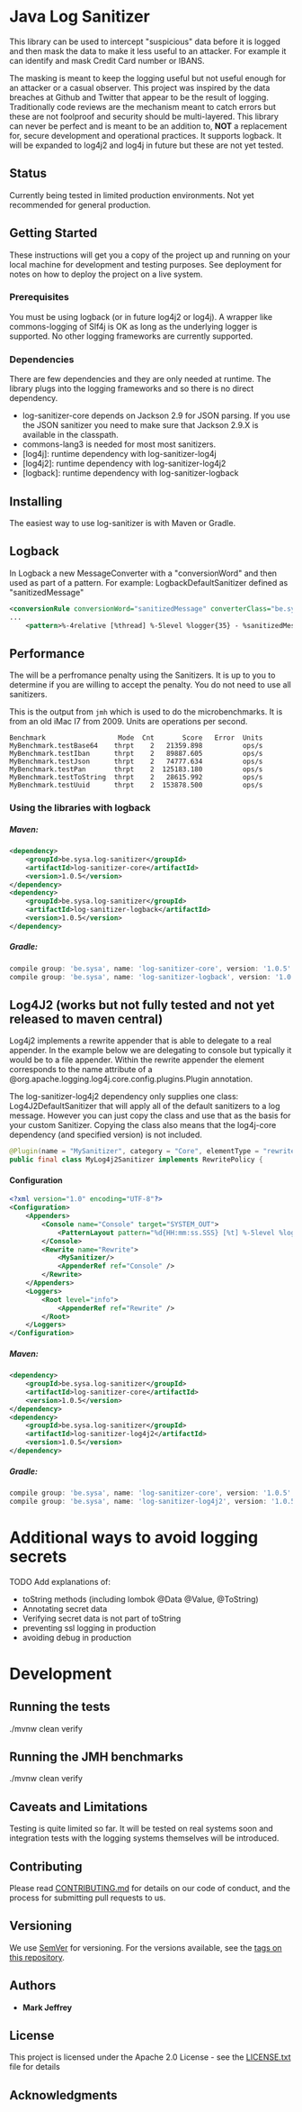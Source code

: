 # Java Log Sanitizer

This library can be used to intercept "suspicious" data before it is logged and then mask the data to make it less useful to an attacker.
For example it can identify and mask Credit Card number or IBANS.
 
The masking is meant to keep the logging useful but not useful enough for an attacker or a casual observer.
This project was inspired by the data breaches at Github and Twitter that appear to be the result of logging. 
Traditionally code reviews are the mechanism meant to catch errors but these are not foolproof and security should be multi-layered. 
This library can never be perfect and is meant to be an addition to, **NOT** a replacement for, secure development and operational practices. 
It supports logback. It will be expanded to log4j2 and log4j in future but these are not yet tested. 

## Status
Currently being tested in limited production environments. Not yet recommended for general production.

## Getting Started

These instructions will get you a copy of the project up and running on your local machine for development and testing purposes. See deployment for notes on how to deploy the project on a live system.

### Prerequisites

You must be using logback (or in future log4j2 or log4j). A wrapper like commons-logging of Slf4j is OK as long as the underlying logger is supported. 
No other logging frameworks are currently supported.

### Dependencies
There are few dependencies and they are only needed at runtime. The library plugs into the logging frameworks and so there is no direct dependency.

* log-sanitizer-core depends on Jackson 2.9 for JSON parsing. If you use the JSON sanitizer you need to make sure that Jackson 2.9.X is available in the classpath.
* commons-lang3 is needed for most most sanitizers.
* [log4j]:  runtime dependency with log-sanitizer-log4j 
* [log4j2]:  runtime dependency with log-sanitizer-log4j2 
* [logback]: runtime dependency with log-sanitizer-logback 


## Installing

The easiest way to use log-sanitizer is with Maven or Gradle.

## Logback
In Logback a new MessageConverter with a "conversionWord" and then used as part of a pattern.
For example: LogbackDefaultSanitizer defined as "sanitizedMessage"

```xml
<conversionRule conversionWord="sanitizedMessage" converterClass="be.sysa.log.sanitize.logback.LogbackDefaultSanitizer" />
...
    <pattern>%-4relative [%thread] %-5level %logger{35} - %sanitizedMessage %n</pattern>
```
## Performance
The will be a perfromance penalty using the Sanitizers. It is up to you to determine if you are willing to accept the penalty.
You do not need to use all sanitizers.

This is the output from `jmh` which is used to do the microbenchmarks.
It is from an old iMac I7 from 2009. Units are operations per second.
``` 
Benchmark                  Mode  Cnt       Score   Error  Units
MyBenchmark.testBase64    thrpt    2   21359.898          ops/s
MyBenchmark.testIban      thrpt    2   89887.605          ops/s
MyBenchmark.testJson      thrpt    2   74777.634          ops/s
MyBenchmark.testPan       thrpt    2  125183.180          ops/s
MyBenchmark.testToString  thrpt    2   28615.992          ops/s
MyBenchmark.testUuid      thrpt    2  153878.500          ops/s
``` 
### Using the libraries with logback 

##### Maven:
```xml
<dependency>
    <groupId>be.sysa.log-sanitizer</groupId>
    <artifactId>log-sanitizer-core</artifactId>
    <version>1.0.5</version>
</dependency>
<dependency>
    <groupId>be.sysa.log-sanitizer</groupId>
    <artifactId>log-sanitizer-logback</artifactId>
    <version>1.0.5</version>
</dependency>
```
##### Gradle:
```gradle
compile group: 'be.sysa', name: 'log-sanitizer-core', version: '1.0.5'
compile group: 'be.sysa', name: 'log-sanitizer-logback', version: '1.0.5'
```

## Log4J2 (works but not fully tested and not yet released to maven central)

Log4j2 implements a rewrite appender that is able to delegate to a real appender. In the example below we are delegating to console but typically it would be to a file appender.
Within the rewrite appender the <MySanitizer/> element corresponds to the name attribute of a @org.apache.logging.log4j.core.config.plugins.Plugin annotation.

The log-sanitizer-log4j2 dependency only supplies one class: Log4J2DefaultSanitizer that will apply all of the default sanitizers to a log message.
However you can just copy the class and use that as the basis for your custom Sanitizer. 
Copying the class also means that the log4j-core dependency (and specified version) is not included. 

```java
@Plugin(name = "MySanitizer", category = "Core", elementType = "rewritePolicy", printObject = true)
public final class MyLog4j2Sanitizer implements RewritePolicy {
```
#### Configuration
```xml
<?xml version="1.0" encoding="UTF-8"?>
<Configuration>
    <Appenders>
        <Console name="Console" target="SYSTEM_OUT">
            <PatternLayout pattern="%d{HH:mm:ss.SSS} [%t] %-5level %logger{36} - %msg%n"/>
        </Console>
        <Rewrite name="Rewrite">
            <MySanitizer/>
            <AppenderRef ref="Console" />
        </Rewrite>
    </Appenders>
    <Loggers>
        <Root level="info">
            <AppenderRef ref="Rewrite" />
        </Root>
    </Loggers>
</Configuration>
```

##### Maven:
```xml
<dependency>
    <groupId>be.sysa.log-sanitizer</groupId>
    <artifactId>log-sanitizer-core</artifactId>
    <version>1.0.5</version>
</dependency>
<dependency>
    <groupId>be.sysa.log-sanitizer</groupId>
    <artifactId>log-sanitizer-log4j2</artifactId>
    <version>1.0.5</version>
</dependency>
```
##### Gradle:
```gradle
compile group: 'be.sysa', name: 'log-sanitizer-core', version: '1.0.5'
compile group: 'be.sysa', name: 'log-sanitizer-log4j2', version: '1.0.5'
```

# Additional ways to avoid logging secrets
TODO Add explanations of:
* toString methods (including lombok @Data @Value, @ToString)
* Annotating secret data
* Verifying secret data is not part of toString
* preventing ssl logging in production
* avoiding debug in production

# Development

## Running the tests

./mvnw clean verify

## Running the JMH benchmarks

./mvnw clean verify

## Caveats and Limitations
Testing is quite limited so far. It will be tested on real systems soon and integration tests with the logging systems themselves will be introduced. 

## Contributing

Please read [CONTRIBUTING.md](https://gist.github.com/PurpleBooth/b24679402957c63ec426) for details on our code of conduct, and the process for submitting pull requests to us.

## Versioning

We use [SemVer](http://semver.org/) for versioning. For the versions available, see the [tags on this repository](https://github.com/your/project/tags). 

## Authors

* **Mark Jeffrey** 


## License

This project is licensed under the Apache 2.0 License - see the [LICENSE.txt](LICENSE.txt) file for details

## Acknowledgments

